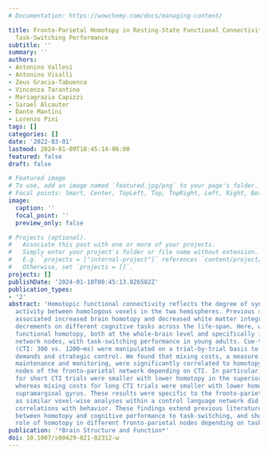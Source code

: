 ```yaml
---
# Documentation: https://wowchemy.com/docs/managing-content/

title: Fronto-Parietal Homotopy in Resting-State Functional Connectivity Predicts
  Task-Switching Performance
subtitle: ''
summary: ''
authors:
- Antonino Vallesi
- Antonino Visalli
- Zeus Gracia-Tabuenca
- Vincenza Tarantino
- Mariagrazia Capizzi
- Sarael Alcauter
- Dante Mantini
- Lorenzo Pini
tags: []
categories: []
date: '2022-03-01'
lastmod: 2024-01-09T18:45:14-06:00
featured: false
draft: false

# Featured image
# To use, add an image named `featured.jpg/png` to your page's folder.
# Focal points: Smart, Center, TopLeft, Top, TopRight, Left, Right, BottomLeft, Bottom, BottomRight.
image:
  caption: ''
  focal_point: ''
  preview_only: false

# Projects (optional).
#   Associate this post with one or more of your projects.
#   Simply enter your project's folder or file name without extension.
#   E.g. `projects = ["internal-project"]` references `content/project/deep-learning/index.md`.
#   Otherwise, set `projects = []`.
projects: []
publishDate: '2024-01-10T00:45:13.826582Z'
publication_types:
- '2'
abstract: 'Homotopic functional connectivity reflects the degree of synchrony in spontaneous
  activity between homologous voxels in the two hemispheres. Previous studies have
  associated increased brain homotopy and decreased white matter integrity with performance
  decrements on different cognitive tasks across the life-span. Here, we correlated
  functional homotopy, both at the whole-brain level and specifically in fronto-parietal
  network nodes, with task-switching performance in young adults. Cue-to-target intervals
  (CTI: 300 vs. 1200~ms) were manipulated on a trial-by-trial basis to modulate cognitive
  demands and strategic control. We found that mixing costs, a measure of task-set
  maintenance and monitoring, were significantly correlated to homotopy in different
  nodes of the fronto-parietal network depending on CTI. In particular, mixing costs
  for short CTI trials were smaller with lower homotopy in the superior frontal gyrus,
  whereas mixing costs for long CTI trials were smaller with lower homotopy in the
  supramarginal gyrus. These results were specific to the fronto-parietal network,
  as similar voxel-wise analyses within a control language network did not yield significant
  correlations with behavior. These findings extend previous literature on the relationship
  between homotopy and cognitive performance to task-switching, and show a dissociable
  role of homotopy in different fronto-parietal nodes depending on task demands.'
publication: '*Brain Structure and Function*'
doi: 10.1007/s00429-021-02312-w
---
```

